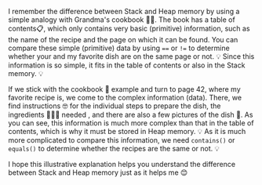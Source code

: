 I remember the difference between Stack and Heap memory by using a simple analogy with Grandma's cookbook 👵📕. 
The book has a table of contents📋, which only contains very basic (primitive) information, such as the name of the recipe and the page on which it can be found.
You can compare these simple (primitive) data by using ```==``` or ```!=``` to determine whether your and my favorite dish are on the same page or not. 
💡 Since this information is so simple, it fits in the table of contents or also in the Stack memory. 💡

If we stick with the cookbook 📕 example and turn to page 42, where my favorite recipe is, we come to the complex information (data). 
There, we find instructions 🤓 for the individual steps to prepare the dish, the ingredients 🥦🥕🥩 needed , and there are also a few pictures of the dish 🥘. 
As you can see, this information is much more complex than that in the table of contents, which is why it must be stored in Heap memory. 
💡 As it is much more complicated to compare this information, we need ```contains()``` or ```equals()``` to determine whether the recipes are the same or not. 💡

I hope this illustrative explanation helps you understand the difference between Stack and Heap memory just as it helps me 😊
